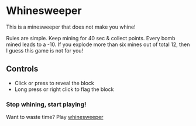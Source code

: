# Whinesweeper
This is a minesweeper that does not make you whine!

Rules are simple. Keep mining for 40 sec & collect points. Every bomb mined leads to a -10. If you explode more than six mines out of total 12, then I guess this game is not for you!

## Controls
- Click or press to reveal the block
- Long press or right click to flag the block

### Stop whining, start playing!

Want to waste time? Play [whinesweeper](http://whinesweeper.com)
